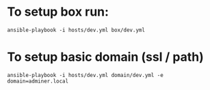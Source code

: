 
# To setup box run:

    ansible-playbook -i hosts/dev.yml box/dev.yml

# To setup basic domain (ssl / path)

    ansible-playbook -i hosts/dev.yml domain/dev.yml -e domain=adminer.local

